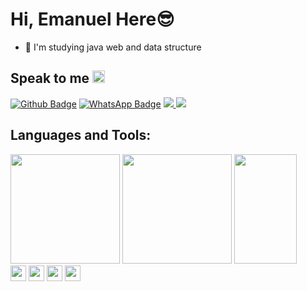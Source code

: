 # Hi, Emanuel Here😎
- 🌱 I'm studying java web and data structure
  
## Speak to me  <img height="20px" src="https://user-images.githubusercontent.com/101946589/234991163-713ba524-6f96-4e95-ae13-d0080ccf52a1.png">


[![Github Badge](https://img.shields.io/badge/GitHub-100000?style=for-the-badge&logo=github&logoColor=white=LINK_GIT)](https://github.com/mano3queijos)
[![WhatsApp Badge](https://img.shields.io/badge/WhatsApp-25D366?style=for-the-badge&logo=whatsapp&logoColor=white&link=LINK_GIT)](https://wa.me/5571983838579)
<a hrfe="mailto:emanuel.almeida@ucsal.edu.br">
<a href="mailto:emanuel.almeida@ucsal.edu.br"><img src="https://camo.githubusercontent.com/927d6b3961fa048ff7303daf291cb5869dfa25018997cf8c1373c2f6a85b1458/68747470733a2f2f696d672e736869656c64732e696f2f62616467652f2d476d61696c2d2532333333333f7374796c653d666f722d7468652d6261646765266c6f676f3d676d61696c266c6f676f436f6c6f723d7768697465" data-canonical-src="https://img.shields.io/badge/-Gmail-%23333?style=for-the-badge&amp;logo=gmail&amp;logoColor=white" style="max-width: 100%;">
  </a>
<a href="https://youtube.com/@emanuelalmeida7723">
<img src="https://camo.githubusercontent.com/d79c5549652f9c7690992eb49571d216a70a480681561cbd93bfbfc77c491e54/68747470733a2f2f696d672e736869656c64732e696f2f62616467652f596f75547562652d4646303030303f7374796c653d666f722d7468652d6261646765266c6f676f3d796f7574756265266c6f676f436f6c6f723d7768697465" data-canonical-src="https://img.shields.io/badge/YouTube-FF0000?style=for-the-badge&amp;logo=youtube&amp;logoColor=white" style="max-width: 100%;"></a> </a>
   
   ## Languages and Tools:
   <div>
  
  <a>
    <img height="175em" src="https://github-readme-stats.vercel.app/api?username=mano3queijos&show_icons=true&theme=radical">

  <a>
    <img height="175em" src="https://github-readme-stats.vercel.app/api/top-langs/?username=mano3queijos&langs_count=8&theme=radical">
    
  <a>
    <img height="175em" width="100em" src="https://media.tenor.com/8wBCqZH60U8AAAAC/computer-cat.gif">
  <div/>

     
       
  <a>
    <img align="center" height="25m" src="https://img.shields.io/badge/HTML5-E34F26?style=for-the-badge&logo=html5&logoColor=white">
    <img align="center" height="25m" src="https://img.shields.io/badge/CSS3-1572B6?style=for-the-badge&logo=css3&logoColor=white">
         <img align="center" height="25m" src="https://img.shields.io/badge/Bootstrap-563D7C?style=for-the-badge&logo=bootstrap&logoColor=white">
         <img align="center" height="25m" src="https://img.shields.io/badge/Java-ED8B00?style=for-the-badge&logo=openjdk&logoColor=white">


                                          


  <div/>
         
<!--  <a>
    <img height="1em" src="https://user-images.githubusercontent.com/101946589/235003413-98aeed99-7006-434d-a64a-e7abde93b472.gif"> -->
   
    
  


    
<!--
**mno3queijos/mano3queijos** is a ✨ _special_ ✨ repository because its `README.md` (this file) appears on your GitHub profile.

Here are some ideas to get you started:

- 🔭 I’m currently working on ...
- 🌱 I’m currently learning ...
- 👯 I’m looking to collaborate on ...
- 🤔 I’m looking for help with ...
- 💬 Ask me about ...
- 📫 How to reach me: ...
- 😄 Pronouns: ...
- ⚡ Fun fact: ...
-->
